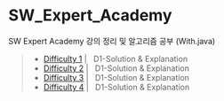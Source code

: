 # SW_Expert_Academy

SW Expert Academy 강의 정리 및 알고리즘 공부 (With.java)


> - [Difficulty 1](./SW_expert_academy/src/D1_reame.md) | &nbsp; D1-Solution & Explanation 
> - [Difficulty 2](./SW_expert_academy/src/D2_reame.md) | &nbsp; D1-Solution & Explanation 
> - [Difficulty 3](./SW_expert_academy/src/D3_reame.md) | &nbsp; D1-Solution & Explanation 
> - [Difficulty 4](./SW_expert_academy/src/D4_reame.md) | &nbsp; D1-Solution & Explanation 


